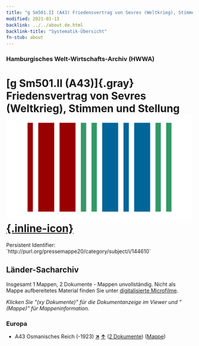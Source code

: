 ```yaml
---
title: "g Sm501.II (A43) Friedensvertrag von Sevres (Weltkrieg), Stimmen und Stellung"
modified: 2021-03-13
backlink: ../../about.de.html
backlink-title: "Systematik-Übersicht"
fn-stub: about
---
```


### Hamburgisches Welt-Wirtschafts-Archiv (HWWA)

# [g Sm501.II (A43)]{.gray}&#8201; Friedensvertrag von Sevres (Weltkrieg), Stimmen und Stellung &#160; [![Wikidata](/images/Wikidata-logo.svg "Wikidata"){.inline-icon}](http://www.wikidata.org/entity/Q104699697)

<div class="hint">Persistent Identifier: `http://purl.org/pressemappe20/category/subject/i/144610`</div>







## Länder-Sacharchiv




Insgesamt 1 Mappen, 2 Dokumente - Mappen unvollständig.
Nicht als Mappe aufbereitetes Material finden Sie unter [digitalisierte Microfilme](/film/h1_sh.de.html).

_Klicken Sie "(xy Dokumente)" für die Dokumentanzeige im Viewer und "(Mappe)" für Mappeninformation._




### Europa

- A43 Osmanisches Reich (-1923) [**&nearr;**](../../../geo/i/141034/about.de.html "Osmanisches Reich (-1923) (alle Mappen)") [**&uarr;**](../../../geo/about.de.html#A43 "Ländersystematik") (<a href="https://pm20.zbw.eu/iiifview/folder/sh/141034,144610" title="über: Osmanisches Reich (-1923) : Friedensvertrag von Sevres (Weltkrieg), Stimmen und Stellung" target="_blank">2 Dokumente</a>) ([Mappe](../../../../folder/sh/1410xx/141034/1446xx/144610/about.de.html))








